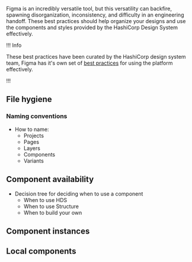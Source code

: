 Figma is an incredibly versatile tool, but this versatility can backfire, spawning disorganization, inconsistency, and difficulty in an engineering handoff. These best practices should help organize your designs and use the components and styles provided by the HashiCorp Design System effectively.

!!! Info

These best practices have been curated by the HashiCorp design system team, Figma has it's own set of [best practices](https://www.figma.com/best-practices/) for using the platform effectively.

!!!

## File hygiene

### Naming conventions

- How to name:
  - Projects
  - Pages
  - Layers
  - Components
  - Variants

## Component availability

- Decision tree for deciding when to use a component
  - When to use HDS
  - When to use Structure
  - When to build your own

## Component instances

## Local components
